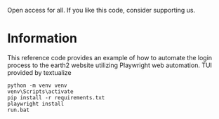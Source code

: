 Open access for all. If you like this code, consider supporting us.

# Information

This reference code provides an example of how to automate the login process to the earth2 website utilizing Playwright web automation.  TUI provided by textualize

```
python -m venv venv
venv\Scripts\activate
pip install -r requirements.txt
playwright install
run.bat
```